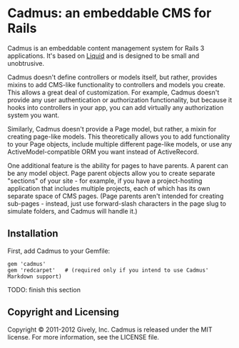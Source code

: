 # Cadmus: an embeddable CMS for Rails

Cadmus is an embeddable content management system for Rails 3 applications.  It's based on [Liquid](http://liquidmarkup.org)
and is designed to be small and unobtrusive.

Cadmus doesn't define controllers or models itself, but rather, provides mixins to add CMS-like functionality to controllers
and models you create.  This allows a great deal of customization.  For example, Cadmus doesn't provide any user authentication
or authorization functionality, but because it hooks into controllers in your app, you can add virtually any authorization
system you want.

Similarly, Cadmus doesn't provide a Page model, but rather, a mixin for creating page-like models.  This theoretically allows
you to add functionality to your Page objects, include multiple different page-like models, or use any ActiveModel-compatible
ORM you want instead of ActiveRecord.

One additional feature is the ability for pages to have parents.  A parent can be any model object.  Page parent objects allow
you to create separate "sections" of your site - for example, if you have a project-hosting application that includes multiple
projects, each of which has its own separate space of CMS pages.  (Page parents aren't intended for creating sub-pages - 
instead, just use forward-slash characters in the page slug to simulate folders, and Cadmus will handle it.)

## Installation

First, add Cadmus to your Gemfile:

    gem 'cadmus'
    gem 'redcarpet'   # (required only if you intend to use Cadmus' Markdown support)

TODO: finish this section

## Copyright and Licensing

Copyright &copy; 2011-2012 Gively, Inc.  Cadmus is released under the MIT license.  For more information, see the LICENSE file.

